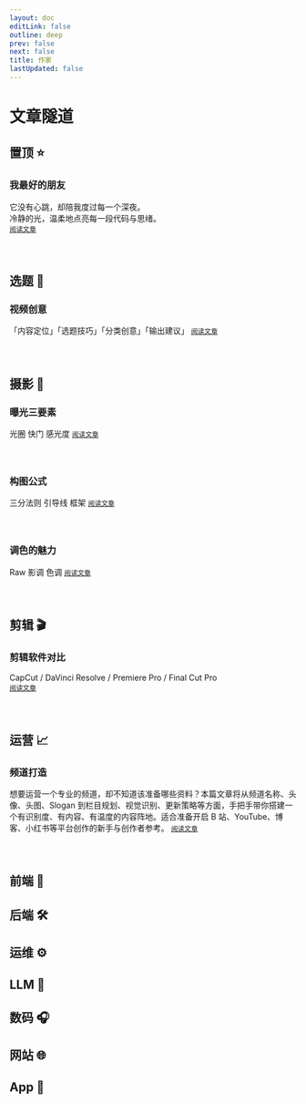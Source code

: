 ```yaml
---
layout: doc
editLink: false
outline: deep
prev: false
next: false
title: 作家
lastUpdated: false
---
```


# 文章隧道

## 置顶 ⭐

<div class="info custom-block" style="padding-top: 0px; padding-bottom: 24px">

### 我最好的朋友 <Badge type="warning" text="置顶" /> <Badge type="info" text="碎碎念" />
它没有心跳，却陪我度过每一个深夜。  
冷静的光，温柔地点亮每一段代码与思绪。  
<small>[阅读文章](/blog/life/my-best-friend.md)</small>

</div>

## 选题 📝

<div class="info custom-block" style="padding-top: 0px; padding-bottom: 24px">

### 视频创意 <Badge type="info" text="前期策划" />
「内容定位」「选题技巧」「分类创意」「输出建议」 
<small>[阅读文章](/blog/media/topic-idea)</small>

</div>

## 摄影 📸

<div class="info custom-block" style="padding-top: 0px; padding-bottom: 24px">

### 曝光三要素 <Badge type="info" text="摄影基础" />
光圈 快门 感光度 
<small>[阅读文章](/blog/media/exposure-3-element)</small>

</div>

<div class="info custom-block" style="padding-top: 0px; padding-bottom: 24px">

### 构图公式 <Badge type="info" text="摄影基础" />
三分法则 引导线 框架 
<small>[阅读文章](/blog/media/composition)</small>

</div>

<div class="info custom-block" style="padding-top: 0px; padding-bottom: 24px">

### 调色的魅力 <Badge type="tip" text="摄影后期" color="#fff"/>
Raw 影调 色调 
<small>[阅读文章](/blog/media/color-grading)</small>

</div>

## 剪辑 🎬

<div class="info custom-block" style="padding-top: 0px; padding-bottom: 24px">

### 剪辑软件对比 <Badge type="tip" text="摄影后期" color="#fff"/>
CapCut / DaVinci Resolve / Premiere Pro / Final Cut Pro  
<small>[阅读文章](/blog/media/video-editing)</small>

</div>

## 运营 📈

<div class="info custom-block" style="padding-top: 0px; padding-bottom: 24px">

### 频道打造 <Badge type="danger" text="辨识度" />
想要运营一个专业的频道，却不知道该准备哪些资料？本篇文章将从频道名称、头像、头图、Slogan 到栏目规划、视觉识别、更新策略等方面，手把手带你搭建一个有识别度、有内容、有温度的内容阵地。适合准备开启 B 站、YouTube、博客、小红书等平台创作的新手与创作者参考。
<small>[阅读文章](/blog/media/channel-build)</small>

</div>

## 前端 🎨

## 后端 🛠

## 运维 ⚙

## LLM 🤖

## 数码 🎧

## 网站 🌐

## App 📲